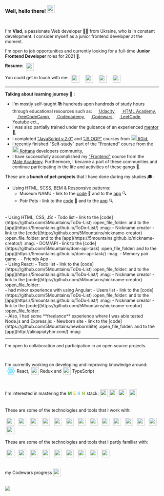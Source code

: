 ### Well, hello there! <img src="https://media.giphy.com/media/hvRJCLFzcasrR4ia7z/giphy.gif" width="25px">
<br>

I'm **Vlad**, a passionate Web developer 👨‍💻 from Ukraine, who is in constant development. I consider myself as a junior frontend developer at the moment. 

I'm open to job opportunities and currently looking for a full-time **Junior Frontend Developer** roles for 2021 🚀.
<br>
<p style="display: flex; align-self: center;"><strong>Resume</strong>: 
  <a style="margin: 0 10px" href="mailto:vlad.piatyhor@gmail.com"><img height="25px" src="https://img.shields.io/badge/Google drive-white?style=social&logo=google-drive&?labelColor=red"></a>
</p>
<p style="display: flex; flex-wrap: wrap; align-self: center;">You could get in touch with me: 
  <a href="https://www.linkedin.com/in/vlad-piatyhor-8b227b113" style="margin: 0 10px"><img height="25px" src="https://img.shields.io/badge/-LinkedIn-blue?style=social&logo=linkedin"></a>
  <a style="margin: 0 10px"  href="https://join.skype.com/invite/vTTFQ6hD9T2V"><img height="25px" src="https://img.shields.io/badge/-Skype-white?style=social&logo=skype"></a>
  <a style="margin: 0 10px" href="https://t.me/VladPiatyhor"><img height="25px" src="https://img.shields.io/badge/Telegram-white?style=social&logo=telegram">
  <a style="margin: 0 10px" href="mailto:vlad.piatyhor@gmail.com"><img height="25px" src="https://img.shields.io/badge/Gmail-white?style=social&logo=gmail"></a>
</p>

***

**Talking about learning journey** 🧗  :
- I'm mostly self-taught 📚 hundreds upon hundreds of study hours through educational resources such as:
 [<img src="https://simpleicons.org/icons/udacity.svg" width="15px"> Udacity](https://www.udacity.com/), [<img src="https://simpleicons.org/icons/htmlacademy.svg" width="15px"> HTML Academy](https://htmlacademy.ru/), [<img src="https://simpleicons.org/icons/freecodecamp.svg" width="15px"> freeCodeCamp](https://www.freecodecamp.org/5mountains), [<img src="https://simpleicons.org/icons/codecademy.svg" width="15px"> Codecademy](https://www.codecademy.com/), [<img src="https://simpleicons.org/icons/codewars.svg" width="15px"> Codewars](https://www.codewars.com/users/5Mountains), [<img src="https://simpleicons.org/icons/leetcode.svg" width="15px"> LeetCode](https://leetcode.com/5Mountains/), [<img src="https://simpleicons.org/icons/youtube.svg" width="15px"> Youtube](https://leetcode.com/5Mountains/) ect.,
- I was also partially trained under the guidance of an experienced [mentor](https://github.com/SpiritUrban) 🧐,
- I completed ["JavaScript v.2.0"](https://itgid.info/course/javascript-2)  and ["JS OOP"](https://itgid.info/course/object-js)  courses from [<img src="https://itgid.info/img/logo-ico.png" width="18px"> ItGid](https://itgid.info/), 
- I recently finished ["Self-study"](https://github.com/kottans/frontend/blob/master/contents.md) part of the ["Frontend"](https://github.com/kottans/frontend) course  from the [<img src="https://kottans.org/documentation/img/logoBlack.svg" width="20px"> Kottans](https://kottans.org/) developers community,
- I have successfully accomplished my ["Frontend"](https://mate.academy/courses/frontend) course from the [<img src="https://avatars0.githubusercontent.com/u/28379899?s=200&v=4" width="15px"> Mate Academy](https://mate.academy/).
Furthermore, I became a part of these communities and continue participating in the life and activities of these gangs 🤟.


These are a **bunch of pet-projects** that I have done during my studies 🎓:

- Using HTML, SCSS, BEM & Responsive patterns:
  - Museum NAMU - link to the [code](https://github.com/5Mountains/Museum/tree/develop/src) :open_file_folder: and to the [app](https://5mountains.github.io/Museum/) :mag:
  - Potr Pots - link to the [code](https://github.com/5Mountains/Potr_Pots/tree/develop/src) :open_file_folder: and to the [app](https://5mountains.github.io/Potr_Pots/) :mag:
<br>
- Using HTML, CSS, JS:
  - Todo list - link to the [code](https://github.com/5Mountains/ToDo-List) :open_file_folder: and to the [app](https://5mountains.github.io/ToDo-List/) :mag:
  - Nickname creator - link to the [code](https://github.com/5Mountains/nickname-creator) :open_file_folder: and to the [app](https://5mountains.github.io/nickname-creator/) :mag:
  - DOM/API - link to the [code](https://github.com/5Mountains/dom-api-task) :open_file_folder: and to the [app](https://5mountains.github.io/dom-api-task/) :mag:
  - Memory pair game -
  - Friends App -
<br>
- Using React:
  - Todo list - link to the [code](https://github.com/5Mountains/ToDo-List) :open_file_folder: and to the [app](https://5mountains.github.io/ToDo-List/) :mag:
  - Nickname creator - link to the [code](https://github.com/5Mountains/nickname-creator) :open_file_folder: 
<br>
- had minor experience with using Angular:
  - Users list - link to the [code](https://github.com/5Mountains/ToDo-List) :open_file_folder: and to the [app](https://5mountains.github.io/ToDo-List/) :mag:
  - Nickname creator - link to the [code](https://github.com/5Mountains/nickname-creator) :open_file_folder: 
<br>
- Also, I had some **freelance** experience where I was able tested Node.js and Express.js:
  - Newborn site - link to the [code](https://github.com/5Mountains/newbornSite) :open_file_folder: and to the [app](http://alinapiatyhor.com/) :mag:

***

I'm open to collaboration and participation in an open source projects.

<br>
<p style="display: flex; flex-wrap: wrap; align-items: center;">I'm currently working on developing and improving knowledge around: <img style="margin: 0 5px; height: 25px;" src="data:image/svg+xml;base64,PHN2ZyB4bWxucz0iaHR0cDovL3d3dy53My5vcmcvMjAwMC9zdmciIHZpZXdCb3g9Ii0xMS41IC0xMC4yMzE3NCAyMyAyMC40NjM0OCI+CiAgPHRpdGxlPlJlYWN0IExvZ288L3RpdGxlPgogIDxjaXJjbGUgY3g9IjAiIGN5PSIwIiByPSIyLjA1IiBmaWxsPSIjNjFkYWZiIi8+CiAgPGcgc3Ryb2tlPSIjNjFkYWZiIiBzdHJva2Utd2lkdGg9IjEiIGZpbGw9Im5vbmUiPgogICAgPGVsbGlwc2Ugcng9IjExIiByeT0iNC4yIi8+CiAgICA8ZWxsaXBzZSByeD0iMTEiIHJ5PSI0LjIiIHRyYW5zZm9ybT0icm90YXRlKDYwKSIvPgogICAgPGVsbGlwc2Ugcng9IjExIiByeT0iNC4yIiB0cmFuc2Zvcm09InJvdGF0ZSgxMjApIi8+CiAgPC9nPgo8L3N2Zz4K">React, <img style="margin: 0 5px; height: 25px;" src="https://redux.js.org/img/redux.svg">Redux and<img style="margin: 0 5px; height: 25px;" src="https://upload.wikimedia.org/wikipedia/commons/thumb/4/4c/Typescript_logo_2020.svg/1200px-Typescript_logo_2020.svg.png">TypeScript</p>
<br>
<br>
<div style="display: flex; flex-wrap: wrap; align-items: center;">I'm interested in mastering the <span style="margin-left: 5px; color: #419734; font-weight: 700;">M</span><span style="margin-left: 5px; color: #f9bc06; font-weight: 700;">E</span><span style="margin-left: 5px; color: #6FD2EF; font-weight: 700;">R</span><span style="margin: 0 5px; color: #9ABD4F; font-weight: 700;">N</span> stack: <img style="margin: 0 5px; height: 25px;" src="https://docs.mongodb.com/images/mongodb-logo.png"><img style="height: 25px;" src="https://buttercms.com/static/images/tech_banners/ExpressJS.png"><img style="margin: 0 5px; height: 25px;" src="https://colorfield.be/sites/default/files/styles/large/public/2017-05/react-logo_1.png?itok=0YyWmwz-"><img style="margin: 0 5px; height: 25px;" src="https://upload.wikimedia.org/wikipedia/commons/thumb/d/d9/Node.js_logo.svg/1200px-Node.js_logo.svg.png"></div>
<br>
<br>
These are some of the technologies and tools that I work with:
<br>
<br>
<img style="margin: 0 5px; height: 25px;" src="https://img.shields.io/badge/HTML5-black?style=flat&logo=html5">
<img style="margin: 0 5px; height: 25px;" src="https://img.shields.io/badge/CSS3-black?style=flat&logo=css3">
<img style="margin: 0 5px; height: 25px;" style="margin: 0 5px; height: 25px;"src="https://img.shields.io/badge/SASS / SCSS-black?style=flat&logo=sass">
<img style="margin: 0 5px; height: 25px;" src="https://img.shields.io/badge/JavaScript-black?style=flat&logo=javascript">
<img style="margin: 0 5px; height: 25px;" src="https://img.shields.io/badge/React-black?style=flat&logo=React">
<img style="margin: 0 5px; height: 25px;" src="https://img.shields.io/badge/Redux-black?style=flat&logo=redux">
<img style="margin: 0 5px; height: 25px;" src="https://img.shields.io/badge/Git-black?style=flat&logo=Git">
<img style="margin: 0 5px; height: 25px;" src="https://img.shields.io/badge/GitHub-black?style=flat&logo=GitHub">
<img style="margin: 0 5px; height: 25px;" src="https://img.shields.io/badge/VS Code-black?style=flat&logo=visual-studio-code">
<img style="margin: 0 5px; height: 25px;" src="https://img.shields.io/badge/Figma-black?style=flat&logo=figma">
<img style="margin: 0 5px; height: 25px;" src="https://img.shields.io/badge/Gulp-black?style=flat&logo=gulp">
<img style="margin: 0 5px; height: 25px;" src="https://img.shields.io/badge/Webpack-black?style=flat&logo=webpack">
<img style="margin: 0 5px; height: 25px;" src="https://img.shields.io/badge/npm-black?style=flat&logo=npm">
<img style="margin: 0 5px; height: 25px;" src="https://img.shields.io/badge/shell / bush-black?style=flat&logo=powershell">
<br>
<br>
These are some of the technologies and tools that I partly familiar with:
<br>
<br>
<img style="margin: 0 5px; height: 25px;" src="https://img.shields.io/badge/Bootstrap-black?style=flat&logo=bootstrap">
<img style="margin: 0 5px; height: 25px;" src="https://img.shields.io/badge/Bulma-black?style=flat&logo=bulma">
<img style="margin: 0 5px; height: 25px;" src="https://img.shields.io/badge/jQuery-black?style=flat&logo=jquery">
<img style="margin: 0 5px; height: 25px;" src="https://img.shields.io/badge/TypeScript-black?style=flat&logo=typescript">
<img style="margin: 0 5px; height: 25px;" src="https://img.shields.io/badge/Node.js-black?style=flat&logo=node.js">
<img style="margin: 0 5px; height: 25px;" src="https://img.shields.io/badge/Express.js-black?style=flat&logo=express">
<img style="margin: 0 5px; height: 25px;" src="https://img.shields.io/badge/Jira-black?style=flat&logo=jira">
<img style="margin: 0 5px; height: 25px;" src="https://img.shields.io/badge/Trello-black?style=flat&logo=trello">
<img style="margin: 0 5px; height: 25px;" src="https://img.shields.io/badge/Photoshop-black?style=flat&logo=adobe-photoshop">
<br>
<br>
<br>
<div style="display: flex; flex-wrap: wrap; align-items: center;">my Codewars progress <img style="margin: 0 5px; height: 25px;" src="https://www.codewars.com/users/5Mountains/badges/micro"></div>
<br>

![](https://visitor-badge.glitch.me/badge?page_id=5Mountains.5Mountains)